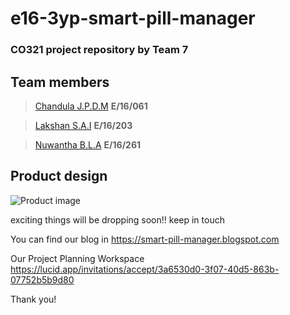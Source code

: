# e16-3yp-smart-pill-manager

### CO321 project repository by Team 7

## Team members

>[Chandula J.P.D.M](https://github.com/Chandula-JPDM) **E/16/061**

>[Lakshan S.A.I](https://github.com/IsuruLakshan97) **E/16/203**

>[Nuwantha B.L.A](https://github.com/arunanuwantha97) **E/16/261**

## Product design     

![Product image](https://github.com/cepdnaclk/e16-3yp-smart-pill-manager/tree/main/Design%20Photos)  

exciting things will be dropping soon!! keep in touch

You can find our blog in
   https://smart-pill-manager.blogspot.com
	
Our Project Planning Workspace
   https://lucid.app/invitations/accept/3a6530d0-3f07-40d5-863b-07752b5b9d80
   
Thank you!	

